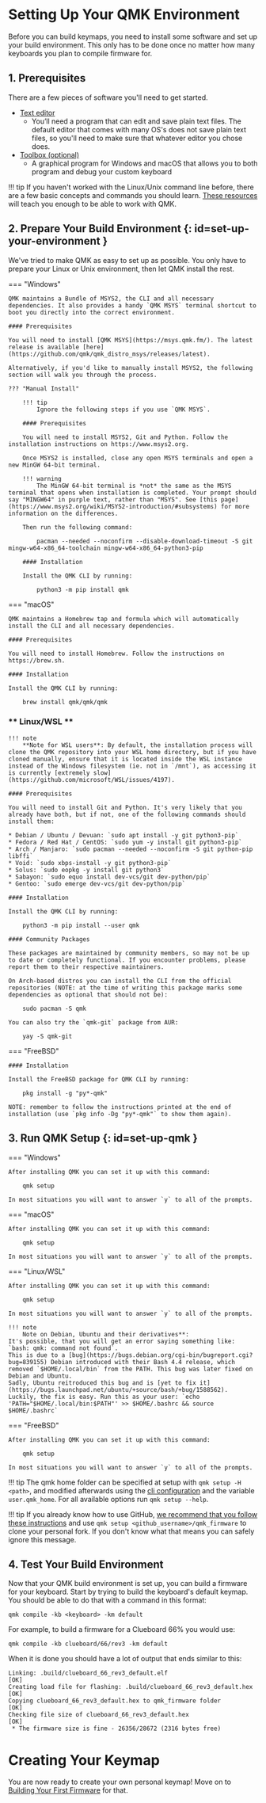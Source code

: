 # Setting Up Your QMK Environment

Before you can build keymaps, you need to install some software and set up your build environment. This only has to be done once no matter how many keyboards you plan to compile firmware for.

## 1. Prerequisites

There are a few pieces of software you'll need to get started.

* [Text editor](newbs_learn_more_resources.md#text-editor-resources)
  * You’ll need a program that can edit and save plain text files. The default editor that comes with many OS's does not save plain text files, so you'll need to make sure that whatever editor you chose does.
* [Toolbox (optional)](https://github.com/qmk/qmk_toolbox)
  * A graphical program for Windows and macOS that allows you to both program and debug your custom keyboard

!!! tip
    If you haven't worked with the Linux/Unix command line before, there are a few basic concepts and commands you should learn. [These resources](newbs_learn_more_resources.md#command-line-resources) will teach you enough to be able to work with QMK.

## 2. Prepare Your Build Environment {: id=set-up-your-environment }

We've tried to make QMK as easy to set up as possible. You only have to prepare your Linux or Unix environment, then let QMK install the rest.

<!-- tabs:start -->

=== "Windows"

    QMK maintains a Bundle of MSYS2, the CLI and all necessary dependencies. It also provides a handy `QMK MSYS` terminal shortcut to boot you directly into the correct environment.

    #### Prerequisites

    You will need to install [QMK MSYS](https://msys.qmk.fm/). The latest release is available [here](https://github.com/qmk/qmk_distro_msys/releases/latest).

    Alternatively, if you'd like to manually install MSYS2, the following section will walk you through the process.

    ??? "Manual Install"

        !!! tip
            Ignore the following steps if you use `QMK MSYS`.

        #### Prerequisites

        You will need to install MSYS2, Git and Python. Follow the installation instructions on https://www.msys2.org.

        Once MSYS2 is installed, close any open MSYS terminals and open a new MinGW 64-bit terminal.

        !!! warning
            The MinGW 64-bit terminal is *not* the same as the MSYS terminal that opens when installation is completed. Your prompt should say "MINGW64" in purple text, rather than "MSYS". See [this page](https://www.msys2.org/wiki/MSYS2-introduction/#subsystems) for more information on the differences.

        Then run the following command:

            pacman --needed --noconfirm --disable-download-timeout -S git mingw-w64-x86_64-toolchain mingw-w64-x86_64-python3-pip

        #### Installation

        Install the QMK CLI by running:

            python3 -m pip install qmk

=== "macOS"

    QMK maintains a Homebrew tap and formula which will automatically install the CLI and all necessary dependencies.

    #### Prerequisites

    You will need to install Homebrew. Follow the instructions on https://brew.sh.

    #### Installation

    Install the QMK CLI by running:

        brew install qmk/qmk/qmk

### ** Linux/WSL **

    !!! note
        **Note for WSL users**: By default, the installation process will clone the QMK repository into your WSL home directory, but if you have cloned manually, ensure that it is located inside the WSL instance instead of the Windows filesystem (ie. not in `/mnt`), as accessing it is currently [extremely slow](https://github.com/microsoft/WSL/issues/4197).

    #### Prerequisites

    You will need to install Git and Python. It's very likely that you already have both, but if not, one of the following commands should install them:

    * Debian / Ubuntu / Devuan: `sudo apt install -y git python3-pip`
    * Fedora / Red Hat / CentOS: `sudo yum -y install git python3-pip`
    * Arch / Manjaro: `sudo pacman --needed --noconfirm -S git python-pip libffi`
    * Void: `sudo xbps-install -y git python3-pip`
    * Solus: `sudo eopkg -y install git python3`
    * Sabayon: `sudo equo install dev-vcs/git dev-python/pip`
    * Gentoo: `sudo emerge dev-vcs/git dev-python/pip`

    #### Installation

    Install the QMK CLI by running:

        python3 -m pip install --user qmk

    #### Community Packages

    These packages are maintained by community members, so may not be up to date or completely functional. If you encounter problems, please report them to their respective maintainers.

    On Arch-based distros you can install the CLI from the official repositories (NOTE: at the time of writing this package marks some dependencies as optional that should not be):

        sudo pacman -S qmk

    You can also try the `qmk-git` package from AUR:

        yay -S qmk-git

=== "FreeBSD"

    #### Installation

    Install the FreeBSD package for QMK CLI by running:

        pkg install -g "py*-qmk"

    NOTE: remember to follow the instructions printed at the end of installation (use `pkg info -Dg "py*-qmk"` to show them again).

## 3. Run QMK Setup {: id=set-up-qmk }

=== "Windows"

    After installing QMK you can set it up with this command:

        qmk setup

    In most situations you will want to answer `y` to all of the prompts.

=== "macOS"

    After installing QMK you can set it up with this command:

        qmk setup

    In most situations you will want to answer `y` to all of the prompts.

=== "Linux/WSL"

    After installing QMK you can set it up with this command:

        qmk setup

    In most situations you will want to answer `y` to all of the prompts.

    !!! note
        Note on Debian, Ubuntu and their derivatives**:
    It's possible, that you will get an error saying something like: `bash: qmk: command not found`.
    This is due to a [bug](https://bugs.debian.org/cgi-bin/bugreport.cgi?bug=839155) Debian introduced with their Bash 4.4 release, which removed `$HOME/.local/bin` from the PATH. This bug was later fixed on Debian and Ubuntu.
    Sadly, Ubuntu reitroduced this bug and is [yet to fix it](https://bugs.launchpad.net/ubuntu/+source/bash/+bug/1588562).
    Luckily, the fix is easy. Run this as your user: `echo 'PATH="$HOME/.local/bin:$PATH"' >> $HOME/.bashrc && source $HOME/.bashrc`

=== "FreeBSD"

    After installing QMK you can set it up with this command:

        qmk setup

    In most situations you will want to answer `y` to all of the prompts.

<!-- tabs:end -->

!!! tip
    The qmk home folder can be specified at setup with `qmk setup -H <path>`, and modified afterwards using the [cli configuration](cli_configuration.md?id=single-key-example) and the variable `user.qmk_home`. For all available options run `qmk setup --help`.

!!! tip
    If you already know how to use GitHub, [we recommend that you follow these instructions](getting_started_github.md) and use `qmk setup <github_username>/qmk_firmware` to clone your personal fork. If you don't know what that means you can safely ignore this message.

## 4. Test Your Build Environment

Now that your QMK build environment is set up, you can build a firmware for your keyboard. Start by trying to build the keyboard's default keymap. You should be able to do that with a command in this format:

    qmk compile -kb <keyboard> -km default

For example, to build a firmware for a Clueboard 66% you would use:

    qmk compile -kb clueboard/66/rev3 -km default

When it is done you should have a lot of output that ends similar to this:

```
Linking: .build/clueboard_66_rev3_default.elf                                                       [OK]
Creating load file for flashing: .build/clueboard_66_rev3_default.hex                               [OK]
Copying clueboard_66_rev3_default.hex to qmk_firmware folder                                        [OK]
Checking file size of clueboard_66_rev3_default.hex                                                 [OK]
 * The firmware size is fine - 26356/28672 (2316 bytes free)
```

# Creating Your Keymap

You are now ready to create your own personal keymap! Move on to [Building Your First Firmware](newbs_building_firmware.md) for that.
